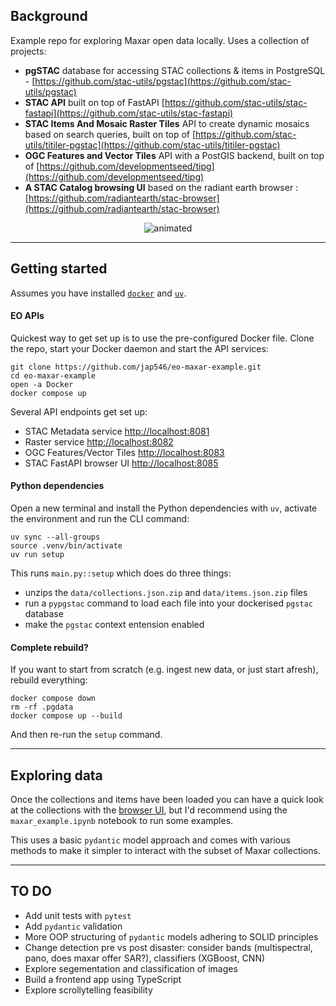 ## Background
Example repo for exploring Maxar open data locally. Uses a collection of projects:
- **pgSTAC** database for accessing STAC collections & items in PostgreSQL - [https://github.com/stac-utils/pgstac](https://github.com/stac-utils/pgstac)
- **STAC API** built on top of FastAPI [https://github.com/stac-utils/stac-fastapi](https://github.com/stac-utils/stac-fastapi)
- **STAC Items And Mosaic Raster Tiles** API to create dynamic mosaics based on search queries, built on top of [https://github.com/stac-utils/titiler-pgstac](https://github.com/stac-utils/titiler-pgstac)
- **OGC Features and Vector Tiles** API with a PostGIS backend, built on top of [https://github.com/developmentseed/tipg](https://github.com/developmentseed/tipg)
- **A STAC Catalog browsing UI** based on the radiant earth browser : [https://github.com/radiantearth/stac-browser](https://github.com/radiantearth/stac-browser)

<p align="center">
  <img src="https://github.com/jap546/eo-maxar-example/blob/main/img/example.gif?raw=true" alt="animated" />
</p>

---
## Getting started
Assumes you have installed [`docker`](https://www.docker.com/) and [`uv`](https://docs.astral.sh/uv).

#### EO APIs
Quickest way to get set up is to use the pre-configured Docker file.  Clone the repo, start your Docker daemon and start the API services:
```
git clone https://github.com/jap546/eo-maxar-example.git
cd eo-maxar-example
open -a Docker
docker compose up
```

Several API endpoints get set up:
- STAC Metadata service [http://localhost:8081](http://localhost:8081)
- Raster service [http://localhost:8082](http://localhost:8082)
- OGC Features/Vector Tiles [http://localhost:8083](http://localhost:8083)
- STAC FastAPI browser UI [http://localhost:8085](http://localhost:8085)

#### Python dependencies
Open a new terminal and install the Python dependencies with `uv`, activate the environment and run the CLI command:
```
uv sync --all-groups
source .venv/bin/activate
uv run setup
```

This runs `main.py::setup` which does do three things:
- unzips the `data/collections.json.zip` and `data/items.json.zip` files
- run a `pypgstac` command to load each file into your dockerised `pgstac` database
- make the `pgstac` context entension enabled

#### Complete rebuild?
If you want to start from scratch (e.g. ingest new data, or just start afresh), rebuild everything:

```
docker compose down
rm -rf .pgdata
docker compose up --build
```

And then re-run the `setup` command.

---
## Exploring data

Once the collections and items have been loaded you can have a quick look at the collections with the [browser UI](http://localhost:8085), but I'd recommend using the `maxar_example.ipynb` notebook to run some examples.

This uses a basic `pydantic` model approach and comes with various methods to make it simpler to interact with the subset of Maxar collections.

---
## TO DO

- Add unit tests with `pytest`
- Add `pydantic` validation
- More OOP structuring of `pydantic` models adhering to SOLID principles
- Change detection pre vs post disaster: consider bands (multispectral, pano, does maxar offer SAR?), classifiers (XGBoost, CNN)
- Explore segementation and classification of images
- Build a frontend app using TypeScript
- Explore scrollytelling feasibility
